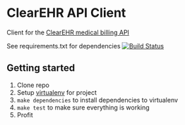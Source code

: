 # ClearEHR API Client
Client for the [ClearEHR medical billing API](https://837-edi.clearehr.com/?view=837P-api-documentation)


See requirements.txt for dependencies       [![Build Status](https://travis-ci.org/jeremiak/clearehr_client.png?branch=master)](https://travis-ci.org/jeremiak/clearehr_client)

## Getting started
1. Clone repo
2. Setup [virtualenv](http://www.virtualenv.org/en/latest/) for project
3. `make dependencies` to install dependencies to virtualenv
4. `make test` to make sure everything is working
5. Profit
